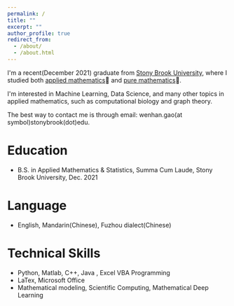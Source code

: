 ```yaml
---
permalink: /
title: ""
excerpt: ""
author_profile: true
redirect_from: 
  - /about/
  - /about.html
---
```

I'm a recent(December 2021) graduate from [Stony Brook University](https://www.stonybrook.edu/), where I studied both [applied mathematics](https://www.stonybrook.edu/commcms/ams/)📙 and [pure mathematics](http://www.math.stonybrook.edu/)📕.

I'm interested in Machine Learning, Data Science, and many other topics in applied mathematics, such as computational biology and graph theory.

The best way to contact me is through email: wenhan.gao(at symbol)stonybrook(dot)edu.

Education
======
* B.S. in Applied Mathematics & Statistics, Summa Cum Laude, Stony Brook University, Dec. 2021

Language
======
* English, Mandarin(Chinese), Fuzhou dialect(Chinese)

Technical Skills
======
* Python, Matlab, C++, Java , Excel VBA Programming
* LaTex, Microsoft Office
* Mathematical modeling, Scientific Computing, Mathematical Deep Learning



